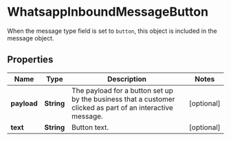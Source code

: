 

# WhatsappInboundMessageButton

When the message type field is set to `button`, this object is included in the message object.

## Properties

| Name | Type | Description | Notes |
|------------ | ------------- | ------------- | -------------|
|**payload** | **String** | The payload for a button set up by the business that a customer clicked as part of an interactive message. |  [optional] |
|**text** | **String** | Button text. |  [optional] |



